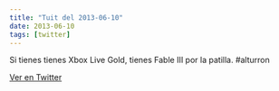 ```yaml
---
title: "Tuit del 2013-06-10"
date: 2013-06-10
tags: [twitter]
---
```


Si tienes tienes Xbox Live Gold, tienes Fable III por la patilla. #alturron



[Ver en Twitter](https://twitter.com/i/web/status/344092555585146880)
